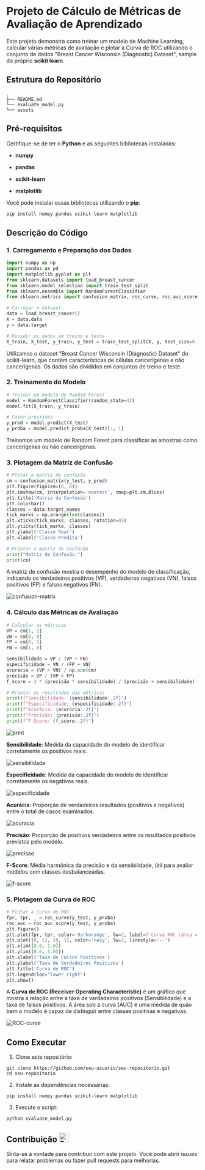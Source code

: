 # Projeto de Cálculo de Métricas de Avaliação de Aprendizado

Este projeto demonstra como treinar um modelo de Machine Learning, calcular várias métricas de avaliação e plotar a Curva de ROC utilizando o conjunto de dados "Breast Cancer Wisconsin (Diagnostic) Dataset", sample do próprio **scikit learn**.

## Estrutura do Repositório

~~~
.
├── README.md
└── evaluate_model.py
└── assets
~~~

## Pré-requisitos

Certifique-se de ter o **Python** e as seguintes bibliotecas instaladas:

- **numpy**

- **pandas**

- **scikit-learn**

- **matplotlib**

Você pode instalar essas bibliotecas utilizando o **pip**:

~~~python
pip install numpy pandas scikit-learn matplotlib
~~~

## Descrição do Código

### 1. Carregamento e Preparação dos Dados

~~~python
import numpy as np
import pandas as pd
import matplotlib.pyplot as plt
from sklearn.datasets import load_breast_cancer
from sklearn.model_selection import train_test_split
from sklearn.ensemble import RandomForestClassifier
from sklearn.metrics import confusion_matrix, roc_curve, roc_auc_score

# Carregar o dataset
data = load_breast_cancer()
X = data.data
y = data.target

# Dividir os dados em treino e teste
X_train, X_test, y_train, y_test = train_test_split(X, y, test_size=0.3, random_state=42)
~~~

Utilizamos o dataset "Breast Cancer Wisconsin (Diagnostic) Dataset" do scikit-learn, que contém características de células cancerígenas e não cancerígenas. Os dados são divididos em conjuntos de treino e teste.

### 2. Treinamento do Modelo

~~~python
# Treinar um modelo de Random Forest
model = RandomForestClassifier(random_state=42)
model.fit(X_train, y_train)

# Fazer previsões
y_pred = model.predict(X_test)
y_proba = model.predict_proba(X_test)[:, 1]
~~~

Treinamos um modelo de Random Forest para classificar as amostras como cancerígenas ou não cancerígenas.

### 3. Plotagem da Matriz de Confusão

~~~python
# Plotar a matriz de confusão
cm = confusion_matrix(y_test, y_pred)
plt.figure(figsize=(6, 6))
plt.imshow(cm, interpolation='nearest', cmap=plt.cm.Blues)
plt.title('Matriz de Confusão')
plt.colorbar()
classes = data.target_names
tick_marks = np.arange(len(classes))
plt.xticks(tick_marks, classes, rotation=45)
plt.yticks(tick_marks, classes)
plt.ylabel('Classe Real')
plt.xlabel('Classe Predita')

# Printar a matriz de confusão
print("Matriz de Confusão:")
print(cm)
~~~

A matriz de confusão mostra o desempenho do modelo de classificação, indicando os verdadeiros positivos (VP), verdadeiros negativos (VN), falsos positivos (FP) e falsos negativos (FN).

![confusion-matrix](https://github.com/devcaiada/confusion-matrix/blob/main/assets/confusion-matrix.png?raw=true)

### 4. Cálculo das Métricas de Avaliação

~~~python
# Calcular as métricas
VP = cm[1, 1]
VN = cm[0, 0]
FP = cm[0, 1]
FN = cm[1, 0]

sensibilidade = VP / (VP + FN)
especificidade = VN / (FP + VN)
acurácia = (VP + VN) / np.sum(cm)
precisão = VP / (VP + FP)
f_score = 2 * (precisão * sensibilidade) / (precisão + sensibilidade)

# Printar os resultados das métricas
print(f"Sensibilidade: {sensibilidade:.2f}")
print(f"Especificidade: {especificidade:.2f}")
print(f"Acurácia: {acurácia:.2f}")
print(f"Precisão: {precisão:.2f}")
print(f"F-Score: {f_score:.2f}")
~~~

![print](https://github.com/devcaiada/confusion-matrix/blob/main/assets/print.png?raw=true)

**Sensibilidade**: Medida da capacidade do modelo de identificar corretamente os positivos reais.

![sensibilidade]()

**Especificidade**: Medida da capacidade do modelo de identificar corretamente os negativos reais.

![especificidade]()

**Acurácia**: Proporção de verdadeiros resultados (positivos e negativos) entre o total de casos examinados.

![acuracia]()

**Precisão**: Proporção de positivos verdadeiros entre os resultados positivos previstos pelo modelo.

![precisao]()

**F-Score**: Média harmônica da precisão e da sensibilidade, útil para avaliar modelos com classes desbalanceadas.

![f-score]()

### 5. Plotagem da Curva de ROC

~~~python
# Plotar a Curva de ROC
fpr, tpr, _ = roc_curve(y_test, y_proba)
roc_auc = roc_auc_score(y_test, y_proba)
plt.figure()
plt.plot(fpr, tpr, color='darkorange', lw=2, label=f'Curva ROC (área = {roc_auc:.2f})')
plt.plot([0, 1], [0, 1], color='navy', lw=2, linestyle='--')
plt.xlim([0.0, 1.0])
plt.ylim([0.0, 1.05])
plt.xlabel('Taxa de Falsos Positivos')
plt.ylabel('Taxa de Verdadeiros Positivos')
plt.title('Curva de ROC')
plt.legend(loc="lower right")
plt.show()
~~~

A **Curva de ROC (Receiver Operating Characteristic)** é um gráfico que mostra a relação entre a taxa de verdadeiros positivos (Sensibilidade) e a taxa de falsos positivos. A área sob a curva (AUC) é uma medida de quão bem o modelo é capaz de distinguir entre classes positivas e negativas.

![ROC-curve](https://github.com/devcaiada/confusion-matrix/blob/main/assets/ROC-curve.png?raw=true)


## Como Executar

1. Clone este repositório:
~~~Sh
git clone https://github.com/seu-usuario/seu-repositorio.git
cd seu-repositorio
~~~

2. Instale as dependências necessárias:

~~~Sh
pip install numpy pandas scikit-learn matplotlib
~~~

3. Execute o script:
~~~Sh
python evaluate_model.py
~~~

## Contribuição <img src="https://raw.githubusercontent.com/Tarikul-Islam-Anik/Animated-Fluent-Emojis/master/Emojis/Travel%20and%20places/Rocket.png" alt="Rocket" width="25" height="25" />

Sinta-se à vontade para contribuir com este projeto. Você pode abrir issues para relatar problemas ou fazer pull requests para melhorias.




